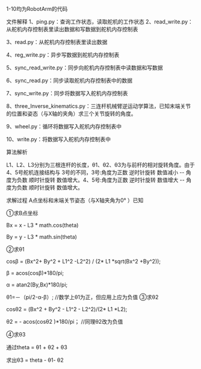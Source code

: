 1-10均为RobotArm的代码

文件解释
1、ping.py：查询工作状态，读取舵机的工作状态 2、read_write.py：从舵机内存控制表里读出数据和写数据到舵机内存控制表

3、read.py：从舵机内存控制表里读出数据

4、reg_write.py：异步写数据到舵机内存控制表

5、sync_read_write.py：同步向舵机内存控制表中读数据和写数据

6、sync_read.py：同步读取舵机内存控制表中的数据

7、sync_write.py：同步将数据写入舵机内存控制表

8、three_Inverse_kinematics.py：三连杆机械臂逆运动学算法，已知末端关节的位置和姿态（与X轴的夹角）求三个关节旋转的角度。

9、wheel.py：循环将数据写入舵机内存控制表中

10、write.py：将数据写入舵机内存控制表中

算法解析


L1、L2、L3分别为三根连杆的长度，θ1、θ2、θ3为与前杆的相对旋转角度。由于4、5号舵机连接结构与 3号的不同，3号:角度为正数 逆时针旋转 数值减小 -- 角度为负数 顺时针旋转 数值增大。4、5号:角度为正数 逆时针旋转 数值增大 -- 角度为负数 顺时针旋转 数值增大。

求解过程
A点坐标和末端关节姿态（与X轴夹角为0° ）已知

①求B点坐标

Bx = x - L3 * math.cos(theta)

By = y - L3 * math.sin(theta)

②求θ1

cosβ = (Bx^2+ By^2 + L1^2 -L2^2) / (2* L1 *sqrt(Bx^2 +By^2));

β = acos(cosβ)*180/pi;

α = atan2(By,Bx)*180/pi;

θ1=－（pi/2-α-β）; //数学上θ1为正，但应用上应为负值 ③求θ2

cosθ2 = (Bx^2 + By^2 - L1^2 - L2^2)/(2* L1 *L2);

θ2 = - acos(cosθ2 )*180/pi； //同理θ2改为负值

④求θ3

通过theta = θ1 + θ2 + θ3

求出θ3 = theta - θ1- θ2
